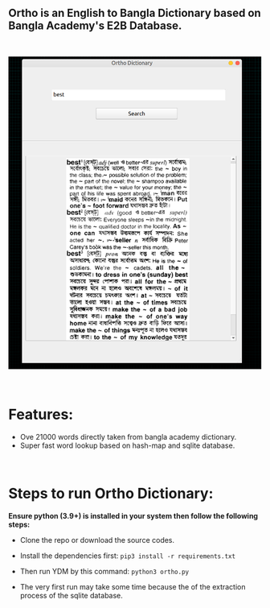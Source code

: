 ## Ortho is an English to Bangla Dictionary based on Bangla Academy's E2B Database.

<br>

![ortho dictionary in action](./ortho_snap.png)

<br>

# Features:

- Ove 21000 words directly taken from bangla academy dictionary.
- Super fast word lookup based on hash-map and sqlite database.

<br>

# Steps to run Ortho Dictionary:

**Ensure python (3.9+) is installed in your system then follow the following steps:**

- Clone the repo or download the source codes.

- Install the dependencies first: `pip3 install -r requirements.txt`

- Then run YDM by this command: `python3 ortho.py`

- The very first run may take some time because the of the extraction process of the sqlite database.

